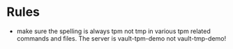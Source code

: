 # Rules
- make sure the spelling is always tpm not tmp in various tpm related commands and files.  The server is vault-tpm-demo not vault-tmp-demo!
